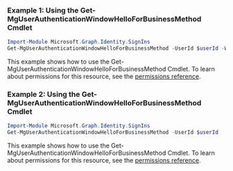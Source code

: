 ### Example 1: Using the Get-MgUserAuthenticationWindowHelloForBusinessMethod Cmdlet
```powershell
Import-Module Microsoft.Graph.Identity.SignIns
Get-MgUserAuthenticationWindowHelloForBusinessMethod -UserId $userId -WindowsHelloForBusinessAuthenticationMethodId $windowsHelloForBusinessAuthenticationMethodId
```
This example shows how to use the Get-MgUserAuthenticationWindowHelloForBusinessMethod Cmdlet.
To learn about permissions for this resource, see the [permissions reference](/graph/permissions-reference).
### Example 2: Using the Get-MgUserAuthenticationWindowHelloForBusinessMethod Cmdlet
```powershell
Import-Module Microsoft.Graph.Identity.SignIns
Get-MgUserAuthenticationWindowHelloForBusinessMethod -UserId $userId
```
This example shows how to use the Get-MgUserAuthenticationWindowHelloForBusinessMethod Cmdlet.
To learn about permissions for this resource, see the [permissions reference](/graph/permissions-reference).
